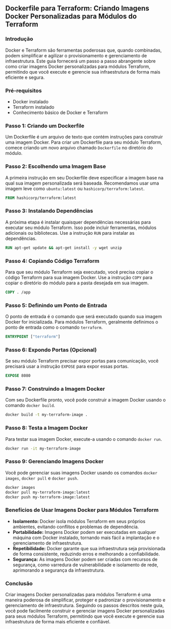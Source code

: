 ## Dockerfile para Terraform: Criando Imagens Docker Personalizadas para Módulos do Terraform

### Introdução

Docker e Terraform são ferramentas poderosas que, quando combinadas, podem simplificar e agilizar o provisionamento e gerenciamento de infraestrutura. Este guia fornecerá um passo a passo abrangente sobre como criar imagens Docker personalizadas para módulos Terraform, permitindo que você execute e gerencie sua infraestrutura de forma mais eficiente e segura.

### Pré-requisitos

- Docker instalado
- Terraform instalado
- Conhecimento básico de Docker e Terraform

### Passo 1: Criando um Dockerfile

Um Dockerfile é um arquivo de texto que contém instruções para construir uma imagem Docker. Para criar um Dockerfile para seu módulo Terraform, comece criando um novo arquivo chamado `Dockerfile` no diretório do módulo.

### Passo 2: Escolhendo uma Imagem Base

A primeira instrução em seu Dockerfile deve especificar a imagem base na qual sua imagem personalizada será baseada. Recomendamos usar uma imagem leve como `ubuntu:latest` ou `hashicorp/terraform:latest`.

```dockerfile
FROM hashicorp/terraform:latest
```

### Passo 3: Instalando Dependências

A próxima etapa é instalar quaisquer dependências necessárias para executar seu módulo Terraform. Isso pode incluir ferramentas, módulos adicionais ou bibliotecas. Use a instrução `RUN` para instalar as dependências.

```dockerfile
RUN apt-get update && apt-get install -y wget unzip
```

### Passo 4: Copiando Código Terraform

Para que seu módulo Terraform seja executado, você precisa copiar o código Terraform para sua imagem Docker. Use a instrução `COPY` para copiar o diretório do módulo para a pasta desejada em sua imagem.

```dockerfile
COPY . /app
```

### Passo 5: Definindo um Ponto de Entrada

O ponto de entrada é o comando que será executado quando sua imagem Docker for inicializada. Para módulos Terraform, geralmente definimos o ponto de entrada como o comando `terraform`.

```dockerfile
ENTRYPOINT ["terraform"]
```

### Passo 6: Expondo Portas (Opcional)

Se seu módulo Terraform precisar expor portas para comunicação, você precisará usar a instrução `EXPOSE` para expor essas portas.

```dockerfile
EXPOSE 8080
```

### Passo 7: Construindo a Imagem Docker

Com seu Dockerfile pronto, você pode construir a imagem Docker usando o comando `docker build`.

```bash
docker build -t my-terraform-image .
```

### Passo 8: Testa a Imagem Docker

Para testar sua imagem Docker, execute-a usando o comando `docker run`.

```bash
docker run -it my-terraform-image
```

### Passo 9: Gerenciando Imagens Docker

Você pode gerenciar suas imagens Docker usando os comandos `docker images`, `docker pull` e `docker push`.

```bash
docker images
docker pull my-terraform-image:latest
docker push my-terraform-image:latest
```

### Benefícios de Usar Imagens Docker para Módulos Terraform

* **Isolamento:** Docker isola módulos Terraform em seus próprios ambientes, evitando conflitos e problemas de dependência.
* **Portabilidade:** Imagens Docker podem ser executadas em qualquer máquina com Docker instalado, tornando mais fácil a implantação e o gerenciamento de infraestrutura.
* **Repetibilidade:** Docker garante que sua infraestrutura seja provisionada de forma consistente, reduzindo erros e melhorando a confiabilidade.
* **Segurança:** As imagens Docker podem ser criadas com recursos de segurança, como varredura de vulnerabilidade e isolamento de rede, aprimorando a segurança da infraestrutura.

### Conclusão

Criar imagens Docker personalizadas para módulos Terraform é uma maneira poderosa de simplificar, proteger e padronizar o provisionamento e gerenciamento de infraestrutura. Seguindo os passos descritos neste guia, você pode facilmente construir e gerenciar imagens Docker personalizadas para seus módulos Terraform, permitindo que você execute e gerencie sua infraestrutura de forma mais eficiente e confiável.
